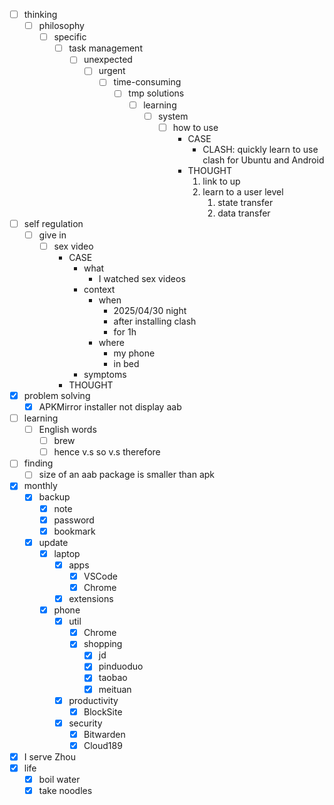 - [ ] thinking
    - [ ] philosophy
        - [ ] specific
            - [ ] task management
                - [ ] unexpected
                    - [ ] urgent
                        - [ ] time-consuming
                            - [ ] tmp solutions
                                - [ ] learning
                                    - [ ] system
                                        - [ ] how to use
                                            - CASE
                                                - CLASH: quickly learn to use clash for Ubuntu and Android
                                            - THOUGHT
                                                1. link to up
                                                2. learn to a user level
                                                    1. state transfer
                                                    2. data transfer
- [ ] self regulation
    - [ ] give in
        - [ ] sex video
            - CASE
                - what
                    - I watched sex videos
                - context
                    - when
                        - 2025/04/30 night
                        - after installing clash
                        - for 1h
                    - where
                        - my phone
                        - in bed
                - symptoms
            - THOUGHT
- [x] problem solving
    - [x] APKMirror installer not display aab
- [ ] learning
    - [ ] English words
        - [ ] brew
        - [ ] hence v.s so v.s therefore
- [ ] finding
    - [ ] size of an aab package is smaller than apk
- [x] monthly
    - [x] backup
        - [x] note
        - [x] password
        - [x] bookmark
    - [x] update
        - [x] laptop
            - [x] apps
                - [x] VSCode
                - [x] Chrome
            - [x] extensions
        - [x] phone
            - [x] util
                - [x] Chrome
                - [x] shopping
                    - [x] jd
                    - [x] pinduoduo
                    - [x] taobao
                    - [x] meituan
            - [x] productivity
                - [x] BlockSite
            - [x] security
                - [x] Bitwarden
                - [x] Cloud189
- [x] I serve Zhou
- [x] life
    - [x] boil water
    - [x] take noodles